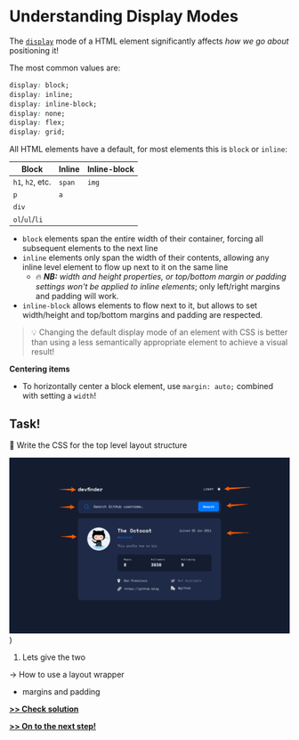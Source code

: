 # Understanding Display Modes

The [`display`](https://developer.mozilla.org/en-US/docs/Web/CSS/display) mode of a HTML element significantly affects *how we go about* positioning it!

The most common values are:
```css
display: block;
display: inline;
display: inline-block;
display: none;
display: flex;
display: grid;
```

All HTML elements have a default, for most elements this is `block` or `inline`:

| Block            | Inline     | Inline-block  |
|------------------|------------|---------------|
| `h1`, `h2`, etc. | `span`     | `img`         |
| `p`              | `a`        |               |
| `div`            |            |               |
| `ol`/`ul`/`li`   |            |               |

- `block` elements span the entire width of their container, forcing all subsequent elements to the next line
- `inline` elements  only span the width of their contents, allowing any inline level element to flow up next to it on the same line
  - 🔥 ***NB:** width and height properties, or top/bottom margin or padding settings won't be applied to inline elements*; only left/right margins and padding will work.
- `inline-block` allows elements to flow next to it, but allows to set width/height and top/bottom margins and padding are respected.

> 💡 Changing the default display mode of an element with CSS is better than using a less semantically appropriate element to achieve a visual result!

**Centering items**
- To horizontally center a block element, use `margin: auto;` combined with setting a `width`!


## Task!
💪 Write the CSS for the top level layout structure


![image](/assets/wrapper_illustration.png))

1. Lets give the two 

-> How to use a layout wrapper

- margins and padding


**[>> Check solution](/lessons/1-breaking-down-the-design__solution.md)**

**[>> On to the next step!](/lessons//3-css-box-model.md)**